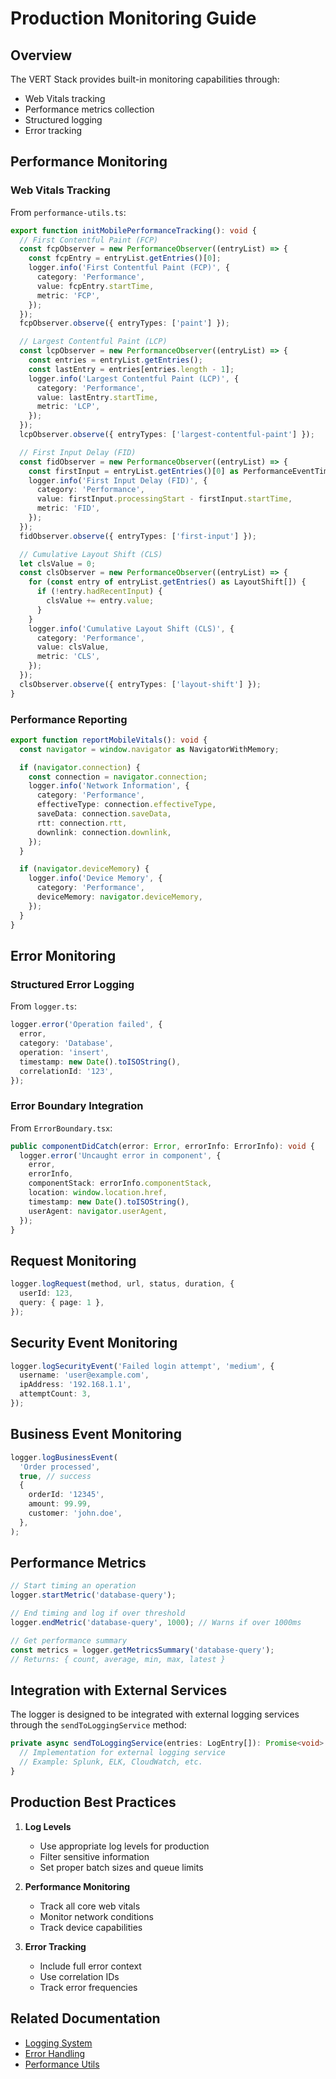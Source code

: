 # Production Monitoring Guide

## Overview

The VERT Stack provides built-in monitoring capabilities through:

- Web Vitals tracking
- Performance metrics collection
- Structured logging
- Error tracking

## Performance Monitoring

### Web Vitals Tracking

From `performance-utils.ts`:

```typescript
export function initMobilePerformanceTracking(): void {
  // First Contentful Paint (FCP)
  const fcpObserver = new PerformanceObserver((entryList) => {
    const fcpEntry = entryList.getEntries()[0];
    logger.info('First Contentful Paint (FCP)', {
      category: 'Performance',
      value: fcpEntry.startTime,
      metric: 'FCP',
    });
  });
  fcpObserver.observe({ entryTypes: ['paint'] });

  // Largest Contentful Paint (LCP)
  const lcpObserver = new PerformanceObserver((entryList) => {
    const entries = entryList.getEntries();
    const lastEntry = entries[entries.length - 1];
    logger.info('Largest Contentful Paint (LCP)', {
      category: 'Performance',
      value: lastEntry.startTime,
      metric: 'LCP',
    });
  });
  lcpObserver.observe({ entryTypes: ['largest-contentful-paint'] });

  // First Input Delay (FID)
  const fidObserver = new PerformanceObserver((entryList) => {
    const firstInput = entryList.getEntries()[0] as PerformanceEventTiming;
    logger.info('First Input Delay (FID)', {
      category: 'Performance',
      value: firstInput.processingStart - firstInput.startTime,
      metric: 'FID',
    });
  });
  fidObserver.observe({ entryTypes: ['first-input'] });

  // Cumulative Layout Shift (CLS)
  let clsValue = 0;
  const clsObserver = new PerformanceObserver((entryList) => {
    for (const entry of entryList.getEntries() as LayoutShift[]) {
      if (!entry.hadRecentInput) {
        clsValue += entry.value;
      }
    }
    logger.info('Cumulative Layout Shift (CLS)', {
      category: 'Performance',
      value: clsValue,
      metric: 'CLS',
    });
  });
  clsObserver.observe({ entryTypes: ['layout-shift'] });
}
```

### Performance Reporting

```typescript
export function reportMobileVitals(): void {
  const navigator = window.navigator as NavigatorWithMemory;

  if (navigator.connection) {
    const connection = navigator.connection;
    logger.info('Network Information', {
      category: 'Performance',
      effectiveType: connection.effectiveType,
      saveData: connection.saveData,
      rtt: connection.rtt,
      downlink: connection.downlink,
    });
  }

  if (navigator.deviceMemory) {
    logger.info('Device Memory', {
      category: 'Performance',
      deviceMemory: navigator.deviceMemory,
    });
  }
}
```

## Error Monitoring

### Structured Error Logging

From `logger.ts`:

```typescript
logger.error('Operation failed', {
  error,
  category: 'Database',
  operation: 'insert',
  timestamp: new Date().toISOString(),
  correlationId: '123',
});
```

### Error Boundary Integration

From `ErrorBoundary.tsx`:

```typescript
public componentDidCatch(error: Error, errorInfo: ErrorInfo): void {
  logger.error('Uncaught error in component', {
    error,
    errorInfo,
    componentStack: errorInfo.componentStack,
    location: window.location.href,
    timestamp: new Date().toISOString(),
    userAgent: navigator.userAgent,
  });
}
```

## Request Monitoring

```typescript
logger.logRequest(method, url, status, duration, {
  userId: 123,
  query: { page: 1 },
});
```

## Security Event Monitoring

```typescript
logger.logSecurityEvent('Failed login attempt', 'medium', {
  username: 'user@example.com',
  ipAddress: '192.168.1.1',
  attemptCount: 3,
});
```

## Business Event Monitoring

```typescript
logger.logBusinessEvent(
  'Order processed',
  true, // success
  {
    orderId: '12345',
    amount: 99.99,
    customer: 'john.doe',
  },
);
```

## Performance Metrics

```typescript
// Start timing an operation
logger.startMetric('database-query');

// End timing and log if over threshold
logger.endMetric('database-query', 1000); // Warns if over 1000ms

// Get performance summary
const metrics = logger.getMetricsSummary('database-query');
// Returns: { count, average, min, max, latest }
```

## Integration with External Services

The logger is designed to be integrated with external logging services through the `sendToLoggingService` method:

```typescript
private async sendToLoggingService(entries: LogEntry[]): Promise<void> {
  // Implementation for external logging service
  // Example: Splunk, ELK, CloudWatch, etc.
}
```

## Production Best Practices

1. **Log Levels**

   - Use appropriate log levels for production
   - Filter sensitive information
   - Set proper batch sizes and queue limits

2. **Performance Monitoring**

   - Track all core web vitals
   - Monitor network conditions
   - Track device capabilities

3. **Error Tracking**
   - Include full error context
   - Use correlation IDs
   - Track error frequencies

## Related Documentation

- [Logging System](../core-features/logging.md)
- [Error Handling](../core-features/error-handling.md)
- [Performance Utils](../core-features/performance-utils.md)
